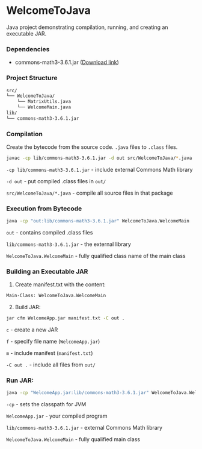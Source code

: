 # WelcomeToJava

Java project demonstrating compilation, running, and creating an executable JAR.

### Dependencies
- commons-math3-3.6.1.jar ([Download link](https://dlcdn.apache.org//commons/math/binaries/commons-math3-3.6.1-bin.zip))

### Project Structure
```bash 
src/
└── WelcomeToJava/
    └── MatrixUtils.java
    └── WelcomeMain.java
lib/
└── commons-math3-3.6.1.jar
```

### Compilation
Create the bytecode from the source code. `.java` files to `.class` files.
```bash
javac -cp lib/commons-math3-3.6.1.jar -d out src/WelcomeToJava/*.java
```
`-cp lib/commons-math3-3.6.1.jar` -  include external Commons Math library 

`-d out` - put compiled .class files in `out/`

`src/WelcomeToJava/*.java` - compile all source files in that package


### Execution from Bytecode
```bash 
java -cp "out:lib/commons-math3-3.6.1.jar" WelcomeToJava.WelcomeMain
```
`out` - contains compiled .class files

`lib/commons-math3-3.6.1.jar` - the external library

`WelcomeToJava.WelcomeMain` - fully qualified class name of the main class


### Building an Executable JAR
1. Create manifest.txt with the content:
```bash
Main-Class: WelcomeToJava.WelcomeMain
```
2. Build JAR:
```bash
jar cfm WelcomeApp.jar manifest.txt -C out .
```
`c` - create a new JAR

`f` - specify file name (`WelcomeApp.jar`)

`m` - include manifest (`manifest.txt`)

`-C out .` - include all files from `out/`


### Run JAR:
```bash
java -cp "WelcomeApp.jar:lib/commons-math3-3.6.1.jar" WelcomeToJava.WelcomeMain
```

`-cp` - sets the classpath for JVM

`WelcomeApp.jar` - your compiled program

`lib/commons-math3-3.6.1.jar` - external Commons Math library

`WelcomeToJava.WelcomeMain` - fully qualified main class